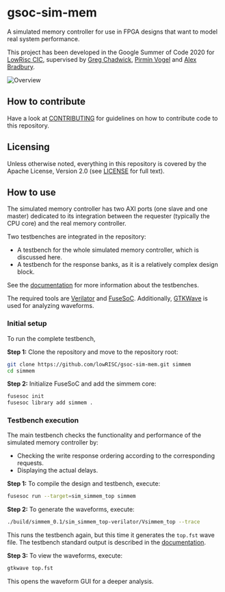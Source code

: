 # gsoc-sim-mem

A simulated memory controller for use in FPGA designs that want to model real system performance.

This project has been developed in the Google Summer of Code 2020 for [LowRisc CIC](https://www.lowrisc.org/), supervised by [Greg Chadwick](https://github.com/GregAC), [Pirmin Vogel](https://github.com/vogelpi) and [Alex Bradbury](https://github.com/asb).

![Overview](https://i.imgur.com/BwElPLe.png)

## How to contribute

Have a look at [CONTRIBUTING](./CONTRIBUTING.md) for guidelines on how to contribute code to this repository.

## Licensing

Unless otherwise noted, everything in this repository is covered by the Apache License, Version 2.0 (see [LICENSE](./LICENSE) for full text).

## How to use

The simulated memory controller has two AXI ports (one slave and one master) dedicated to its integration between the requester (typically the CPU core) and the real memory controller.

Two testbenches are integrated in the repository:

- A testbench for the whole simulated memory controller, which is discussed here.
- A testbench for the response banks, as it is a relatively complex design block.

See the [documentation](https://github.com/lowrisc/gsoc-sim-mem/documentation.md) for more information about the testbenches.

The required tools are [Verilator](https://www.veripool.org/wiki/verilator) and [FuseSoC](https://github.com/olofk/fusesoc).
Additionally, [GTKWave](http://gtkwave.sourceforge.net/) is used for analyzing waveforms.

### Initial setup

To run the complete testbench,

**Step 1:** Clone the repository and move to the repository root:

```bash
git clone https://github.com/lowRISC/gsoc-sim-mem.git simmem
cd simmem
```

**Step 2:** Initialize FuseSoC and add the simmem core:

```bash
fusesoc init
fusesoc library add simmem .
```

### Testbench execution

The main testbench checks the functionality and performance of the simulated memory controller by:

- Checking the write response ordering according to the corresponding requests.
- Displaying the actual delays.

**Step 1:** To compile the design and testbench, execute:

```bash
fusesoc run --target=sim_simmem_top simmem
```

**Step 2:** To generate the waveforms, execute:

```bash
./build/simmem_0.1/sim_simmem_top-verilator/Vsimmem_top --trace
```

This runs the testbench again, but this time it generates the `top.fst` wave file.
The testbench standard output is described in the [documentation](https://github.com/lowrisc/gsoc-sim-mem/documentation.md).

**Step 3:** To view the waveforms, execute:

```bash
gtkwave top.fst
```

This opens the waveform GUI for a deeper analysis.
